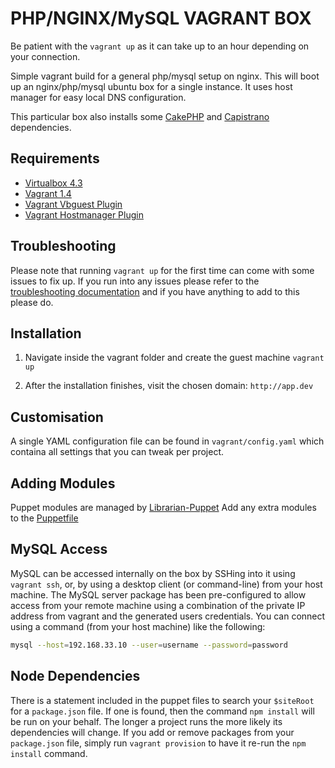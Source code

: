 PHP/NGINX/MySQL VAGRANT BOX
===========================

Be patient with the `vagrant up` as it can take up to an hour depending on your connection.

Simple vagrant build for a general php/mysql setup on nginx. This will boot up an nginx/php/mysql ubuntu box for a single instance. It uses host manager for easy local DNS configuration.

This particular box also installs some [CakePHP](https://github.com/cakephp/cakephp) and [Capistrano](https://github.com/capistrano/capistrano) dependencies.

Requirements
------------

- [Virtualbox 4.3](https://www.virtualbox.org)
- [Vagrant 1.4](http://www.vagrantup.com)
- [Vagrant Vbguest Plugin](https://github.com/dotless-de/vagrant-vbguest)
- [Vagrant Hostmanager Plugin](https://github.com/smdahlen/vagrant-hostmanager)

Troubleshooting
---------------

Please note that running `vagrant up` for the first time can come with some issues to fix up. If you run into any issues please refer to the [troubleshooting documentation](https://github.com/rehabstudio/vagrant-puppet-cakephp/wiki/Troubleshooting) and if you have anything to add to this please do.


Installation
-------

1. Navigate inside the vagrant folder and create the guest machine
`vagrant up`

2. After the installation finishes, visit the chosen domain:
`http://app.dev`

Customisation
------------

A single YAML configuration file can be found in `vagrant/config.yaml` which containa all settings that you can tweak per project.

Adding Modules
--------------

Puppet modules are managed by [Librarian-Puppet](https://github.com/rodjek/librarian-puppet)
Add any extra modules to the [Puppetfile](vagrant/puppet/Puppetfile)

MySQL Access
------------

MySQL can be accessed internally on the box by SSHing into it using `vagrant ssh`, or, by using a desktop client (or command-line) from your host machine. The MySQL server package has been pre-configured to allow access from your remote machine using a combination of the private IP address from vagrant and the generated users credentials. You can connect using a command (from your host machine) like the following:

``` bash
mysql --host=192.168.33.10 --user=username --password=password
```

Node Dependencies
------------

There is a statement included in the puppet files to search your `$siteRoot` for a `package.json` file. If one is found, then the command `npm install` will be run on your behalf. The longer a project runs the more likely its dependencies will change. If you add or remove packages from your `package.json` file, simply run `vagrant provision` to have it re-run the `npm install` command.

